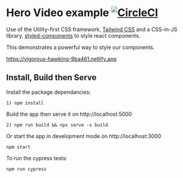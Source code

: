 # Hero Video example [![CircleCI](https://circleci.com/gh/saturate109/hero-video/tree/master.svg?style=shield&circle-token=754b0a54637442b57489da0e27d800ad7088c454)](https://circleci.com/gh/saturate109/hero-video/tree/master)

Use of the Utility-first CSS framework, [Tailwind CSS](https://tailwindcss.com/) and a CSS-in-JS library, [styled-components](https://styled-components.com/) to style react components.

This demonstrates a powerful way to style our components.

<https://vigorous-hawking-9ba461.netlify.app>

## Install, Build then Serve

Install the package dependancies:

```
1) npm install
```

Build the app then serve it on http://localhost:5000

```
2) npm run build && npx serve -s build
```

Or start the app in development mode on http://localhost:3000

```
npm start
```

To run the cypress tests:

```
npm run cypress
```
